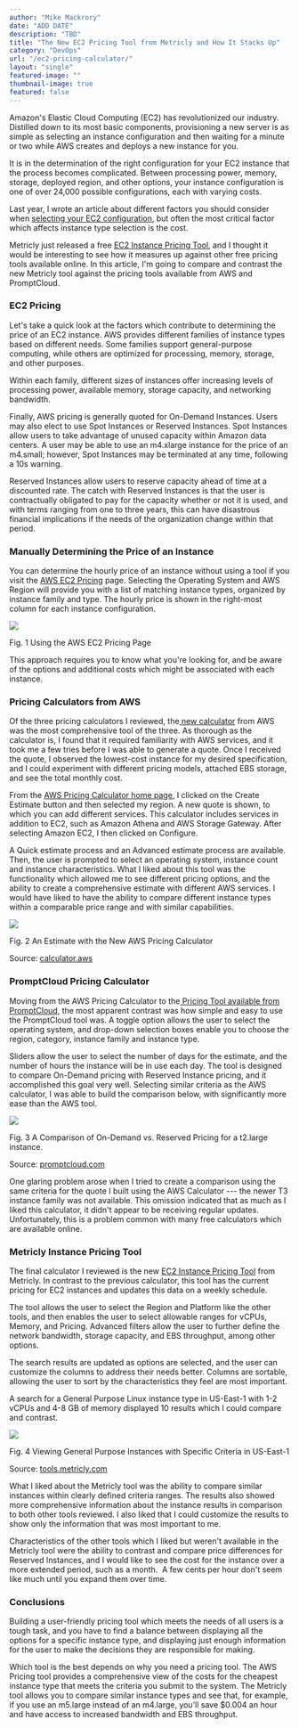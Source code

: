 ```yaml
---
author: "Mike Mackrory"
date: "ADD DATE"
description: "TBD"
title: "The New EC2 Pricing Tool from Metricly and How It Stacks Up"
category: "DevOps"
url: "/ec2-pricing-calculator/"
layout: "single"
featured-image: ""
thumbnail-image: true
featured: false
---
```


Amazon's Elastic Cloud Computing (EC2) has revolutionized our industry. Distilled down to its most basic components, provisioning a new server is as simple as selecting an instance configuration and then waiting for a minute or two while AWS creates and deploys a new instance for you.

It is in the determination of the right configuration for your EC2 instance that the process becomes complicated. Between processing power, memory, storage, deployed region, and other options, your instance configuration is one of over 24,000 possible configurations, each with varying costs.

Last year, I wrote an article about different factors you should consider when [selecting your EC2 configuration](https://www.metricly.com/ec2-instance-types/), but often the most critical factor which affects instance type selection is the cost.

Metricly just released a free [EC2 Instance Pricing Tool](https://tools.metricly.com/), and I thought it would be interesting to see how it measures up against other free pricing tools available online. In this article, I'm going to compare and contrast the new Metricly tool against the pricing tools available from AWS and PromptCloud.

### EC2 Pricing

Let's take a quick look at the factors which contribute to determining the price of an EC2 instance. AWS provides different families of instance types based on different needs. Some families support general-purpose computing, while others are optimized for processing, memory, storage, and other purposes.

Within each family, different sizes of instances offer increasing levels of processing power, available memory, storage capacity, and networking bandwidth.

Finally, AWS pricing is generally quoted for On-Demand Instances. Users may also elect to use Spot Instances or Reserved Instances. Spot Instances allow users to take advantage of unused capacity within Amazon data centers. A user may be able to use an m4.xlarge instance for the price of an m4.small; however, Spot Instances may be terminated at any time, following a 10s warning.

Reserved Instances allow users to reserve capacity ahead of time at a discounted rate. The catch with Reserved Instances is that the user is contractually obligated to pay for the capacity whether or not it is used, and with terms ranging from one to three years, this can have disastrous financial implications if the needs of the organization change within that period.

### Manually Determining the Price of an Instance

You can determine the hourly price of an instance without using a tool if you visit the [AWS EC2 Pricing](https://aws.amazon.com/ec2/pricing/on-demand/) page. Selecting the Operating System and AWS Region will provide you with a list of matching instance types, organized by instance family and type. The hourly price is shown in the right-most column for each instance configuration.

![](https://lh6.googleusercontent.com/2UEuT0YtGB6KkQKfyngsOpTzFbKrh1rqub9vLfv7qE4RjEnGOwlk1pPpixrQDD3tscvQF8jVTKqcN6sS_U1XJs02YspxKxUvU2MIHYUkfUV-glzFXghn_iF7iFWPlgajZtf3tnQK)

Fig. 1 Using the AWS EC2 Pricing Page

This approach requires you to know what you're looking for, and be aware of the options and additional costs which might be associated with each instance.

### Pricing Calculators from AWS

Of the three pricing calculators I reviewed, the[ new calculator](https://aws.amazon.com/blogs/aws/check-it-out-new-aws-pricing-calculator-for-ec2-and-ebs/) from AWS was the most comprehensive tool of the three. As thorough as the calculator is, I found that it required familiarity with AWS services, and it took me a few tries before I was able to generate a quote. Once I received the quote, I observed the lowest-cost instance for my desired specification, and I could experiment with different pricing models, attached EBS storage, and see the total monthly cost.

From the [AWS Pricing Calculator home page](https://calculator.aws/#/), I clicked on the Create Estimate button and then selected my region. A new quote is shown, to which you can add different services. This calculator includes services in addition to EC2, such as Amazon Athena and AWS Storage Gateway. After selecting Amazon EC2, I then clicked on Configure.

A Quick estimate process and an Advanced estimate process are available. Then, the user is prompted to select an operating system, instance count and instance characteristics. What I liked about this tool was the functionality which allowed me to see different pricing options, and the ability to create a comprehensive estimate with different AWS services. I would have liked to have the ability to compare different instance types within a comparable price range and with similar capabilities.

![](https://lh4.googleusercontent.com/omm9W0DcDuHaTbOhwoCkhy4219cV80WidQ16yIalO07FBhzNyqk8ux_LIwIKztSpRnRIDuckveTBuRiwnsf9gR3bPwxPPdKrG1ORWsXamlSYhdxvVVcsRl7-Gu3r8jw7tKAPBNAt)

Fig. 2 An Estimate with the New AWS Pricing Calculator

Source: [calculator.aws](https://calculator.aws/#/)

### PromptCloud Pricing Calculator

Moving from the AWS Pricing Calculator to the[ Pricing Tool available from PromptCloud](https://www.promptcloud.com/ec2-ondemand-vs-reserved-instance-pricing.php), the most apparent contrast was how simple and easy to use the PromptCloud tool was. A toggle option allows the user to select the operating system, and drop-down selection boxes enable you to choose the region, category, instance family and instance type.

Sliders allow the user to select the number of days for the estimate, and the number of hours the instance will be in use each day. The tool is designed to compare On-Demand pricing with Reserved Instance pricing, and it accomplished this goal very well. Selecting similar criteria as the AWS calculator, I was able to build the comparison below, with significantly more ease than the AWS tool.

![](https://lh3.googleusercontent.com/TgaYharpI_oyQFlCwHuQjUaeGyp22CM-oJ9BxIwplXQLOm8fMIkIVqyJKzwtlaoPqs9a1uAd0Ls1cF5KOJ1SgktPWfqopyHsip7VFXQBcsHRntA9fYwyOeJKMh0ZdbmzcgsuGUZa)

Fig. 3 A Comparison of On-Demand vs. Reserved Pricing for a t2.large instance.

Source: [promptcloud.com](https://www.promptcloud.com/ec2-ondemand-vs-reserved-instance-pricing.php)

One glaring problem arose when I tried to create a comparison using the same criteria for the quote I built using the AWS Calculator --- the newer T3 instance family was not available. This omission indicated that as much as I liked this calculator, it didn't appear to be receiving regular updates. Unfortunately, this is a problem common with many free calculators which are available online.

### Metricly Instance Pricing Tool

The final calculator I reviewed is the new [EC2 Instance Pricing Tool](https://tools.metricly.com/) from Metricly. In contrast to the previous calculator, this tool has the current pricing for EC2 instances and updates this data on a weekly schedule.

The tool allows the user to select the Region and Platform like the other tools, and then enables the user to select allowable ranges for vCPUs, Memory, and Pricing. Advanced filters allow the user to further define the network bandwidth, storage capacity, and EBS throughput, among other options.

The search results are updated as options are selected, and the user can customize the columns to address their needs better. Columns are sortable, allowing the user to sort by the characteristics they feel are most important.

A search for a General Purpose Linux instance type in US-East-1 with 1-2 vCPUs and 4-8 GB of memory displayed 10 results which I could compare and contrast.

![](https://lh3.googleusercontent.com/aEXoh-uPyJYH49JH7JEw-sMUDxK_GFcld3O1PF1otyWo_Auw6Jl9eVMKO73Gr8WmJJG1m5J2wpEyn2TEYCw73eqsMesDyOBnUbTbnbGaC6P8W0YIM36lpzSelOqGkr_q4W5dFYJr)

Fig. 4 Viewing General Purpose Instances with Specific Criteria in US-East-1

Source: [tools.metricly.com](https://tools.metricly.com/)

What I liked about the Metricly tool was the ability to compare similar instances within clearly defined criteria ranges. The results also showed more comprehensive information about the instance results in comparison to both other tools reviewed. I also liked that I could customize the results to show only the information that was most important to me.

Characteristics of the other tools which I liked but weren't available in the Metricly tool were the ability to contrast and compare price differences for Reserved Instances, and I would like to see the cost for the instance over a more extended period, such as a month.  A few cents per hour don't seem like much until you expand them over time.

### Conclusions

Building a user-friendly pricing tool which meets the needs of all users is a tough task, and you have to find a balance between displaying all the options for a specific instance type, and displaying just enough information for the user to make the decisions they are responsible for making.

Which tool is the best depends on why you need a pricing tool. The AWS Pricing tool provides a comprehensive view of the costs for the cheapest instance type that meets the criteria you submit to the system. The Metricly tool allows you to compare similar instance types and see that, for example, if you use an m5.large instead of an m4.large, you'll save $0.004 an hour and have access to increased bandwidth and EBS throughput.
